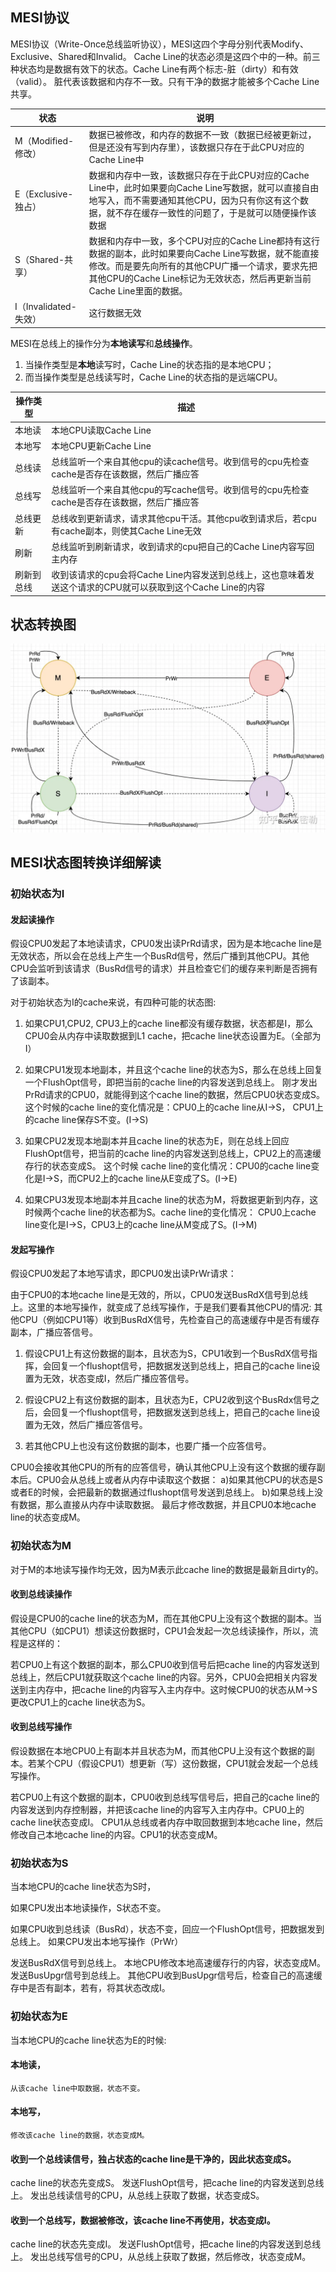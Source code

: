 ## MESI协议
MESI协议（Write-Once总线监听协议），MESI这四个字母分别代表Modify、Exclusive、Shared和Invalid。
Cache Line的状态必须是这四个中的一种。前三种状态均是数据有效下的状态。Cache Line有两个标志-脏（dirty）和有效（valid）。
脏代表该数据和内存不一致。只有干净的数据才能被多个Cache Line共享。


| 状态                | 说明                                                                                                                                        |
|-------------------|-------------------------------------------------------------------------------------------------------------------------------------------|
| M（Modified-修改）    | 数据已被修改，和内存的数据不一致（数据已经被更新过，但是还没有写到内存里），该数据只存在于此CPU对应的Cache Line中                                                                           |
| E（Exclusive-独占）   | 数据和内存中一致，该数据只存在于此CPU对应的Cache Line中，此时如果要向Cache Line写数据，就可以直接自由地写入，而不需要通知其他CPU，因为只有你这有这个数据，就不存在缓存一致性的问题了，于是就可以随便操作该数据                      |
| S（Shared-共享）      | 数据和内存中一致，多个CPU对应的Cache Line都持有这行数据的副本，此时如果要向Cache Line写数据，就不能直接修改。而是要先向所有的其他CPU广播一个请求，要求先把其他CPU的Cache Line标记为无效状态，然后再更新当前Cache Line里面的数据。 |
| I（Invalidated-失效） | 这行数据无效                                                                                                                                    |

MESI在总线上的操作分为**本地读写**和**总线操作**。
1. 当操作类型是**本地**读写时，Cache Line的状态指的是本地CPU；
2. 而当操作类型是总线读写时，Cache Line的状态指的是远端CPU。

| 操作类型   | 描述                                                                 |
| ---------- |--------------------------------------------------------------------|
| 本地读     | 本地CPU读取Cache Line                                                  |
| 本地写     | 本地CPU更新Cache Line                                                  |
| 总线读     | 总线监听一个来自其他cpu的读cache信号。收到信号的cpu先检查cache是否存在该数据，然后广播应答              |
| 总线写     | 总线监听一个来自其他cpu的写cache信号。收到信号的cpu先检查cache是否存在该数据，然后广播应答              |
| 总线更新   | 总线收到更新请求，请求其他cpu干活。其他cpu收到请求后，若cpu有cache副本，则使其Cache Line无效         |
| 刷新       | 总线监听到刷新请求，收到请求的cpu把自己的Cache Line内容写回主内存                            |
| 刷新到总线 | 收到该请求的cpu会将Cache Line内容发送到总线上，这也意味着发送这个请求的CPU就可以获取到这个Cache Line的内容 |



## 状态转换图
![img.png](img.png)

## MESI状态图转换详细解读

### 初始状态为I

#### 发起读操作
假设CPU0发起了本地读请求，CPU0发出读PrRd请求，因为是本地cache line是无效状态，所以会在总线上产生一个BusRd信号，然后广播到其他CPU。其他CPU会监听到该请求（BusRd信号的请求）并且检查它们的缓存来判断是否拥有了该副本。

对于初始状态为I的cache来说，有四种可能的状态图:

1. 如果CPU1,CPU2, CPU3上的cache line都没有缓存数据，状态都是I，那么CPU0会从内存中读取数据到L1 cache，把cache line状态设置为E。（全部为I）

2. 如果CPU1发现本地副本，并且这个cache line的状态为S，那么在总线上回复一个FlushOpt信号，即把当前的cache line的内容发送到总线上。
刚才发出PrRd请求的CPU0，就能得到这个cache line的数据，然后CPU0状态变成S。这个时候的cache line的变化情况是：CPU0上的cache line从I->S，
CPU1上的cache line保存S不变。(I->S)

3. 如果CPU2发现本地副本并且cache line的状态为E，则在总线上回应FlushOpt信号，把当前的cache line的内容发送到总线上，CPU2上的高速缓存行的状态变成S。
这个时候 cache line的变化情况：CPU0的cache line变化是I->S，而CPU2上的cache line从E变成了S。(I->E)

4. 如果CPU3发现本地副本并且cache line的状态为M，将数据更新到内存，这时候两个cache line的状态都为S。cache line的变化情况：
CPU0上cache line变化是I->S，CPU3上的cache line从M变成了S。(I->M)

#### 发起写操作
假设CPU0发起了本地写请求，即CPU0发出读PrWr请求：

由于CPU0的本地cache line是无效的，所以，CPU0发送BusRdX信号到总线上。这里的本地写操作，就变成了总线写操作，于是我们要看其他CPU的情况:
其他CPU（例如CPU1等）收到BusRdX信号，先检查自己的高速缓存中是否有缓存副本，广播应答信号。
1. 假设CPU1上有这份数据的副本，且状态为S，CPU1收到一个BusRdX信号指挥，会回复一个flushopt信号，把数据发送到总线上，把自己的cache line设置为无效，状态变成I，然后广播应答信号。

2. 假设CPU2上有这份数据的副本，且状态为E，CPU2收到这个BusRdx信号之后，会回复一个flushopt信号，把数据发送到总线上，把自己的cache line设置为无效，然后广播应答信号。

3. 若其他CPU上也没有这份数据的副本，也要广播一个应答信号。

CPU0会接收其他CPU的所有的应答信号，确认其他CPU上没有这个数据的缓存副本后。CPU0会从总线上或者从内存中读取这个数据：
a)如果其他CPU的状态是S或者E的时候，会把最新的数据通过flushopt信号发送到总线上。
b)如果总线上没有数据，那么直接从内存中读取数据。
最后才修改数据，并且CPU0本地cache line的状态变成M。



### 初始状态为M
对于M的本地读写操作均无效，因为M表示此cache line的数据是最新且dirty的。

#### 收到总线读操作
假设是CPU0的cache line的状态为M，而在其他CPU上没有这个数据的副本。当其他CPU（如CPU1）想读这份数据时，CPU1会发起一次总线读操作，所以，流程是这样的：

若CPU0上有这个数据的副本，那么CPU0收到信号后把cache line的内容发送到总线上，然后CPU1就获取这个cache line的内容。另外，CPU0会把相关内容发送到主内存中，把cache line的内容写入主内存中。这时候CPU0的状态从M->S
更改CPU1上的cache line状态为S。

#### 收到总线写操作
假设数据在本地CPU0上有副本并且状态为M，而其他CPU上没有这个数据的副本。若某个CPU（假设CPU1）想更新（写）这份数据，CPU1就会发起一个总线写操作。

若CPU0上有这个数据的副本，CPU0收到总线写信号后，把自己的cache line的内容发送到内存控制器，并把该cache line的内容写入主内存中。CPU0上的cache line状态变成I。
CPU1从总线或者内存中取回数据到本地cache line，然后修改自己本地cache line的内容。CPU1的状态变成M。

### 初始状态为S
当本地CPU的cache line状态为S时，

如果CPU发出本地读操作，S状态不变。

如果CPU收到总线读（BusRd），状态不变，回应一个FlushOpt信号，把数据发到总线上。
如果CPU发出本地写操作（PrWr）

发送BusRdX信号到总线上。
本地CPU修改本地高速缓存行的内容，状态变成M。
发送BusUpgr信号到总线上。
其他CPU收到BusUpgr信号后，检查自己的高速缓存中是否有副本，若有，将其状态改成I。



### 初始状态为E
当本地CPU的cache line状态为E的时候:

#### 本地读，
    从该cache line中取数据，状态不变。
#### 本地写，
    修改该cache line的数据，状态变成M。
#### 收到一个总线读信号，独占状态的cache line是干净的，因此状态变成S。
cache line的状态先变成S。
发送FlushOpt信号，把cache line的内容发送到总线上。
发出总线读信号的CPU，从总线上获取了数据，状态变成S。


#### 收到一个总线写，数据被修改，该cache line不再使用，状态变成I。
cache line的状态先变成I。
发送FlushOpt信号，把cache line的内容发送到总线上。
发出总线写信号的CPU，从总线上获取了数据，然后修改，状态变成M。
